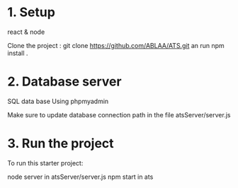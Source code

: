 # 1. Setup
react & node

Clone the project : git clone https://github.com/ABLAA/ATS.git
an run npm install .

# 2. Database server

SQL data base
Using phpmyadmin

Make sure to update database connection path in the file atsServer/server.js

# 3. Run the project
To run this starter project: 

node server in atsServer/server.js
npm start in ats
